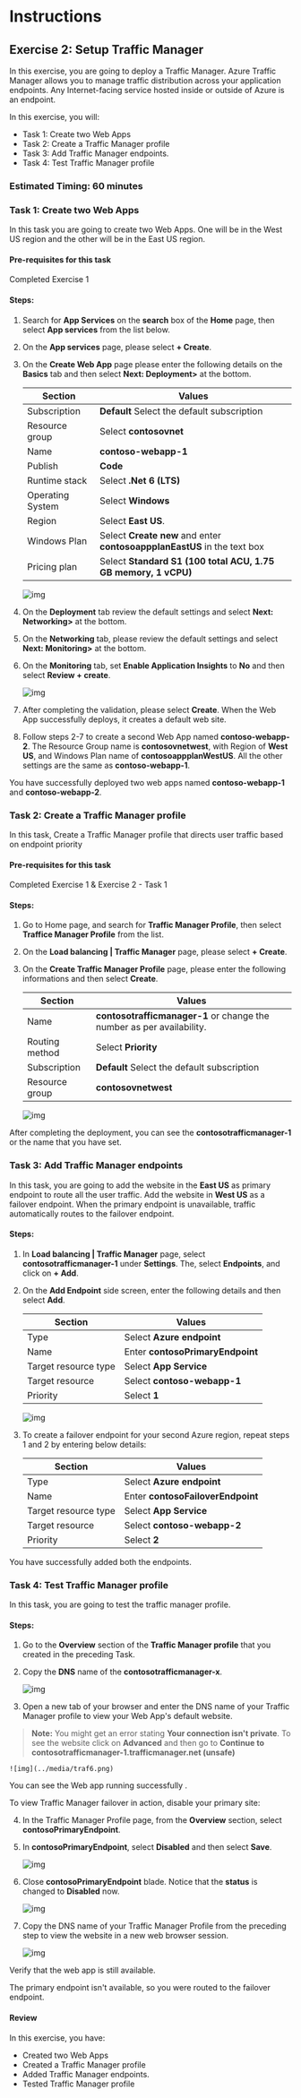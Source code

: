 # Instructions

## Exercise 2: Setup Traffic Manager

In this exercise, you are going to deploy a Traffic Manager. Azure Traffic Manager allows you to manage traffic distribution across your application endpoints. Any Internet-facing service hosted inside or outside of Azure is an endpoint.

In this exercise, you will:

+ Task 1: Create two Web Apps
+ Task 2: Create a Traffic Manager profile
+ Task 3: Add Traffic Manager endpoints.
+ Task 4: Test Traffic Manager profile

### Estimated Timing: 60 minutes

### Task 1: Create two Web Apps

In this task you are going to create two Web Apps. One will be in the West US region and the other will be in the East US region.

#### Pre-requisites for this task

Completed Exercise 1

#### Steps:

1. Search for **App Services** on the **search** box of the **Home** page, then select **App services** from the list below.

2. On the **App services** page, please select **+ Create**.

3. On the **Create Web App** page please enter the following details on the **Basics** tab and then select **Next: Deployment>** at the bottom.

    | Section | Values |
    | ------- | ------ |
    | Subscription | **Default** Select the default subscription |
    | Resource group | Select **contosovnet** |
    | Name | **contoso-webapp-1** |
    | Publish | **Code** |
    | Runtime stack | Select **.Net 6 (LTS)** |
    | Operating System | Select **Windows** |
    | Region | Select **East US**. |
    | Windows Plan | Select **Create new** and enter **contosoappplanEastUS** in the text box |
    | Pricing plan | Select **Standard S1 (100 total ACU, 1.75 GB memory, 1 vCPU)** |

    ![img](../media/traf1.png)

4. On the **Deployment** tab review the default settings and select **Next: Networking>** at the bottom.

5. On the **Networking** tab, please review the default settings and select **Next: Monitoring>** at the bottom.

6. On the **Monitoring** tab, set **Enable Application Insights** to **No** and then select **Review + create**.

    ![img](../media/traf2.png)

7. After completing the validation, please select **Create**. When the Web App successfully deploys, it creates a default web site.

8. Follow steps 2-7 to create a second Web App named **contoso-webapp-2**. The Resource Group name is **contosovnetwest**, with Region of **West US**, and Windows Plan name of **contosoappplanWestUS**. All the other settings are the same as **contoso-webapp-1**.

You have successfully deployed two web apps named **contoso-webapp-1** and **contoso-webapp-2**.

### Task 2: Create a Traffic Manager profile

In this task, Create a Traffic Manager profile that directs user traffic based on endpoint priority

#### Pre-requisites for this task

Completed Exercise 1 & Exercise 2 - Task 1

#### Steps:

1. Go to Home page, and search for **Traffic Manager Profile**, then select **Traffice Manager Profile** from the list.

2.  On the **Load balancing | Traffic Manager** page, please select **+ Create**.

3. On the **Create Traffic Manager Profile** page, please enter the following informations and then select **Create**. 

    | Section | Values |
    | ------- | ------ |
    | Name | **contosotrafficmanager-1** or change the number as per availability. |
    | Routing method | Select **Priority** |
    | Subscription | **Default** Select the default subscription |
    | Resource group | **contosovnetwest** |
 
    ![img](../media/az_305-trafficmanager.png)
 
After completing the deployment, you can see the **contosotrafficmanager-1** or the name that you have set.

### Task 3: Add Traffic Manager endpoints

In this task, you are going to add the website in the **East US** as primary endpoint to route all the user traffic. Add the website in **West US** as a failover endpoint. When the primary endpoint is unavailable, traffic automatically routes to the failover endpoint.

#### Steps:

1. In **Load balancing | Traffic Manager** page, select **contosotrafficmanager-1** under **Settings**. The, select **Endpoints**, and click on **+ Add**. 


2. On the **Add Endpoint** side screen, enter the following details and then select **Add**.

    | Section | Values |
    | ------- | ------ |
    | Type | Select **Azure endpoint**  |
    | Name | Enter **contosoPrimaryEndpoint** |
    | Target resource type | Select **App Service** |
    | Target resource | Select **contoso-webapp-1** |
    | Priority | Select **1** |

    ![img](../media/traf4.png)

3. To create a failover endpoint for your second Azure region, repeat steps 1 and 2 by entering below details:

    | Section | Values |
    | ------- | ------ |
    | Type | Select **Azure endpoint**  |
    | Name | Enter **contosoFailoverEndpoint** |
    | Target resource type | Select **App Service** |
    | Target resource | Select **contoso-webapp-2** |
    | Priority | Select **2** |

You have successfully added both the endpoints.

### Task 4: Test Traffic Manager profile

In this task, you are going to test the traffic manager profile.

#### Steps: 

1. Go to the **Overview** section of the **Traffic Manager profile** that you created in the preceding Task.

2. Copy the **DNS** name of the **contosotrafficmanager-x**.

    ![img](../media/traf5.png)

3. Open a new tab of your browser and enter the DNS name of your Traffic Manager profile to view your Web App's default website.

>**Note:** You might get an error stating **Your connection isn't private**. To see the website click on **Advanced** and then go to **Continue to contosotrafficmanager-1.trafficmanager.net (unsafe)**

    ![img](../media/traf6.png)

You can see the Web app running successfully .

To view Traffic Manager failover in action, disable your primary site:

4. In the Traffic Manager Profile page, from the **Overview** section, select **contosoPrimaryEndpoint**.

5. In **contosoPrimaryEndpoint**, select **Disabled** and then select **Save**.

    ![img](../media/traf7.png)

6. Close **contosoPrimaryEndpoint** blade. Notice that the **status** is changed to **Disabled** now.

    ![img](../media/traf8.png)

7. Copy the DNS name of your Traffic Manager Profile from the preceding step to view the website in a new web browser session.

    ![img](../media/traf6.png)

Verify that the web app is still available.

The primary endpoint isn't available, so you were routed to the failover endpoint.

#### Review

In this exercise, you have:

- Created two Web Apps
- Created a Traffic Manager profile
- Added Traffic Manager endpoints.
- Tested Traffic Manager profile



